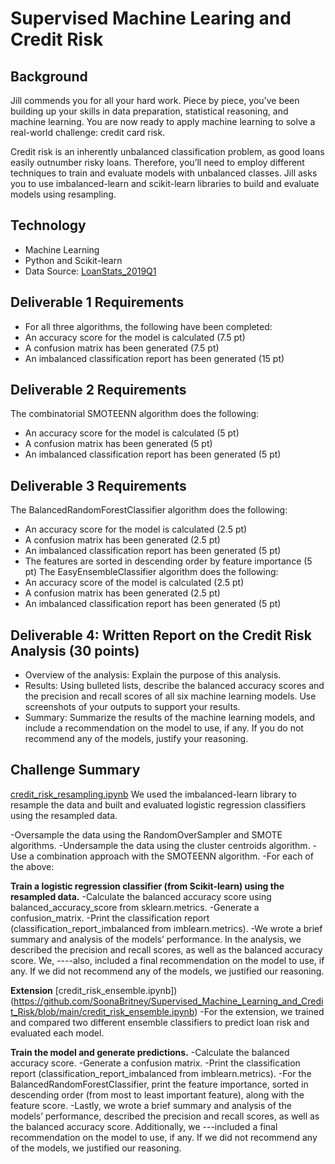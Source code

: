 # Supervised Machine Learing and Credit Risk

## Background

Jill commends you for all your hard work. Piece by piece, you’ve been building up your skills in data preparation, statistical reasoning, and machine learning. You are now ready to apply machine learning to solve a real-world challenge: credit card risk.

Credit risk is an inherently unbalanced classification problem, as good loans easily outnumber risky loans. Therefore, you’ll need to employ different techniques to train and evaluate models with unbalanced classes. Jill asks you to use imbalanced-learn and scikit-learn libraries to build and evaluate models using resampling.

## Technology
- Machine Learning
- Python and Scikit-learn
- Data Source: [LoanStats_2019Q1](https://github.com/SoonaBritney/Supervised_Machine_Learning_and_Credit_Risk/blob/main/LoanStats_2019Q1.zip)

## Deliverable 1 Requirements
- For all three algorithms, the following have been completed:
- An accuracy score for the model is calculated (7.5 pt)
- A confusion matrix has been generated (7.5 pt)
- An imbalanced classification report has been generated (15 pt)

## Deliverable 2 Requirements
The combinatorial SMOTEENN algorithm does the following:
- An accuracy score for the model is calculated (5 pt)
- A confusion matrix has been generated (5 pt)
- An imbalanced classification report has been generated (5 pt)


## Deliverable 3 Requirements
The BalancedRandomForestClassifier algorithm does the following:
- An accuracy score for the model is calculated (2.5 pt)
- A confusion matrix has been generated (2.5 pt)
- An imbalanced classification report has been generated (5 pt)
- The features are sorted in descending order by feature importance (5 pt)
The EasyEnsembleClassifier algorithm does the following:
- An accuracy score of the model is calculated (2.5 pt)
- A confusion matrix has been generated (2.5 pt)
- An imbalanced classification report has been generated (5 pt)

## Deliverable 4: Written Report on the Credit Risk Analysis (30 points)

- Overview of the analysis: Explain the purpose of this analysis.
- Results: Using bulleted lists, describe the balanced accuracy scores and the precision and recall scores of all six machine learning models. Use screenshots of your outputs to support your results.
- Summary: Summarize the results of the machine learning models, and include a recommendation on the model to use, if any. If you do not recommend any of the models, justify your reasoning.

## Challenge Summary
[credit_risk_resampling.ipynb](https://github.com/SoonaBritney/Supervised_Machine_Learning_and_Credit_Risk/blob/main/credit_risk_resampling.ipynb)
We used the imbalanced-learn library to resample the data and built and evaluated logistic regression classifiers using the resampled data.

-Oversample the data using the RandomOverSampler and SMOTE algorithms.
-Undersample the data using the cluster centroids algorithm.
-Use a combination approach with the SMOTEENN algorithm.
-For each of the above:

**Train a logistic regression classifier (from Scikit-learn) using the resampled data.**
-Calculate the balanced accuracy score using balanced_accuracy_score from sklearn.metrics.
-Generate a confusion_matrix.
-Print the classification report (classification_report_imbalanced from imblearn.metrics).
-We wrote a brief summary and analysis of the models’ performance. In the analysis, we described the precision and recall scores, as well as the balanced accuracy score. We, ----also, included a final recommendation on the model to use, if any. If we did not recommend any of the models, we justified our reasoning.

**Extension**
[credit_risk_ensemble.ipynb])(https://github.com/SoonaBritney/Supervised_Machine_Learning_and_Credit_Risk/blob/main/credit_risk_ensemble.ipynb)
-For the extension, we trained and compared two different ensemble classifiers to predict loan risk and evaluated each model.

**Train the model and generate predictions.**
-Calculate the balanced accuracy score.
-Generate a confusion matrix.
-Print the classification report (classification_report_imbalanced from imblearn.metrics).
-For the BalancedRandomForestClassifier, print the feature importance, sorted in descending order (from most to least important feature), along with the feature score.
-Lastly, we wrote a brief summary and analysis of the models’ performance, described the precision and recall scores, as well as the balanced accuracy score. Additionally, we ---included a final recommendation on the model to use, if any. If we did not recommend any of the models, we justified our reasoning.
